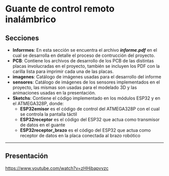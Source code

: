 # Guante de control remoto inalámbrico

## Secciones
- **Inforrmes**: En esta sección se encuentra el archivo ***informe.pdf*** en el cual se desarrolla en detalle el proceso de contrucción del proyecto.
- **PCB**: Contiene los archivos de desarrollo de los PCB de las distintas placas involucradas en el proyecto, también se incluyen los PDF con la carilla lista para imprimir cada una de las placas.
- **imagenes**: Catálogo de imágenes usadas para el desarrollo del informe
- **sensores**: Catálogo de imágenes de los sensores implementados en el proyecto, las mismas son usadas para el modelado 3D y las animaciones usadas en la presentación.
- **Sketchs**: Contiene el código implementado en los módulos ESP32 y en el ATMEGA328P, donde:
    - **ESP32emisor** es el código de control del ATMEGA328P con el cual se controla la pantalla táctil
    - **ESP32receptor** es el código del ESP32 que actua como transmisor de datos en el guante
    - **ESP32receptor_brazo** es el código del ESP32 que actua como receptor de datos en la placa conectada al brazo robótico
___
## Presentación
https://www.youtube.com/watch?v=zHHjbapvvzc
